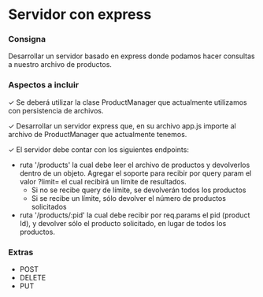 # Servidor con express

### Consigna
Desarrollar un servidor basado en
express donde podamos hacer
consultas a nuestro archivo de
productos.

### Aspectos a incluir
✓ Se deberá utilizar la clase
ProductManager que actualmente
utilizamos con persistencia de archivos.

✓ Desarrollar un servidor express que, en
su archivo app.js importe al archivo de
ProductManager que actualmente
tenemos.

✓ El servidor debe contar con los
siguientes endpoints:
- ruta '/products' la cual debe leer el
archivo de productos y devolverlos
dentro de un objeto. Agregar el
soporte para recibir por query
param el valor ?limit= el cual
recibirá un límite de resultados.
    - Si no se recibe query de límite, se
devolverán todos los productos
    - Si se recibe un límite, sólo devolver el
número de productos solicitados
- ruta '/products/:pid' la cual debe
recibir por req.params el pid
(product Id), y devolver sólo el
producto solicitado, en lugar de
todos los productos.

### Extras
- POST
- DELETE
- PUT 